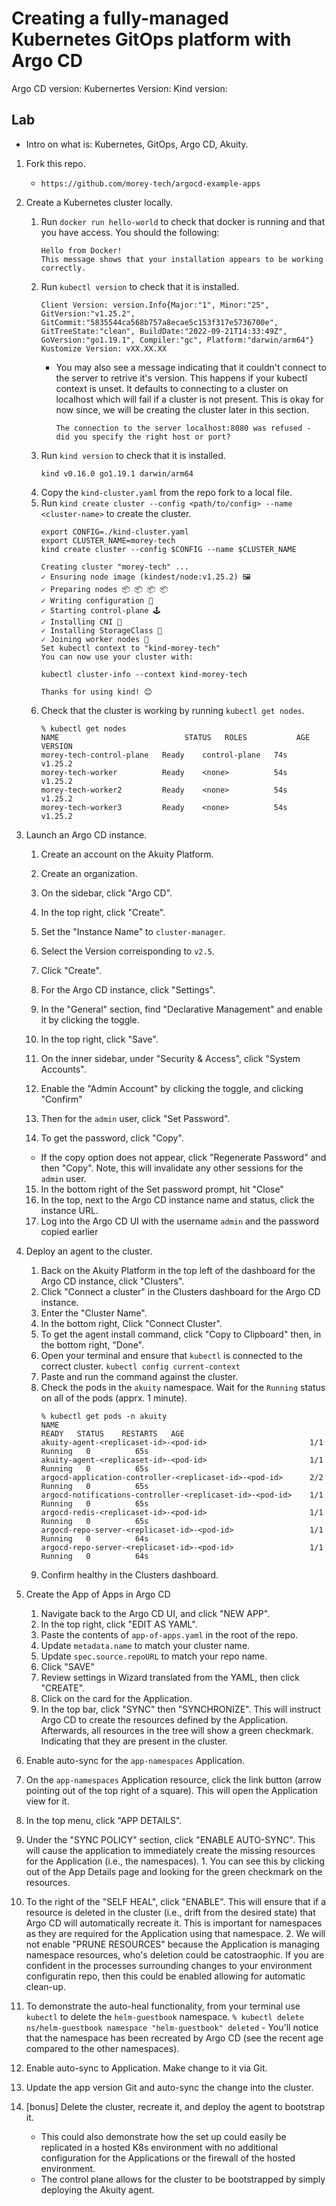 # Creating a fully-managed Kubernetes GitOps platform with Argo CD

Argo CD version:
Kubernertes Version:
Kind version:

## Lab
- Intro on what is: Kubernetes, GitOps, Argo CD, Akuity.
1. Fork this repo.
    - `https://github.com/morey-tech/argocd-example-apps`

2. Create a Kubernetes cluster locally.
   1. Run `docker run hello-world` to check that docker is running and that you have access. You should the following:
      ```
      Hello from Docker!
      This message shows that your installation appears to be working correctly.
      ```
   2. Run `kubectl version` to check that it is installed.
      ```
      Client Version: version.Info{Major:"1", Minor:"25", GitVersion:"v1.25.2", GitCommit:"5835544ca568b757a8ecae5c153f317e5736700e", GitTreeState:"clean", BuildDate:"2022-09-21T14:33:49Z", GoVersion:"go1.19.1", Compiler:"gc", Platform:"darwin/arm64"}
      Kustomize Version: vXX.XX.XX
      ```
      - You may also see a message indicating that it couldn't connect to the server to retrive it's version. This happens if your kubectl context is unset. It defaults to connecting to a cluster on localhost which will fail if a cluster is not present. This is okay for now since, we will be creating the cluster later in this section.
        ```
        The connection to the server localhost:8080 was refused - did you specify the right host or port?
        ```
   3. Run `kind version` to check that it is installed.
      ```
      kind v0.16.0 go1.19.1 darwin/arm64
      ```
   4. Copy the `kind-cluster.yaml` from the repo fork to a local file.
   5. Run `kind create cluster --config <path/to/config> --name <cluster-name>` to create the cluster.
      ```
      export CONFIG=./kind-cluster.yaml
      export CLUSTER_NAME=morey-tech
      kind create cluster --config $CONFIG --name $CLUSTER_NAME
      ```
      ```
      Creating cluster "morey-tech" ...
      ✓ Ensuring node image (kindest/node:v1.25.2) 🖼
      ✓ Preparing nodes 📦 📦 📦 📦  
      ✓ Writing configuration 📜 
      ✓ Starting control-plane 🕹️ 
      ✓ Installing CNI 🔌 
      ✓ Installing StorageClass 💾 
      ✓ Joining worker nodes 🚜 
      Set kubectl context to "kind-morey-tech"
      You can now use your cluster with:

      kubectl cluster-info --context kind-morey-tech

      Thanks for using kind! 😊
      ```
   6. Check that the cluster is working by running `kubectl get nodes`.
      ```
      % kubectl get nodes
      NAME                            STATUS   ROLES           AGE   VERSION
      morey-tech-control-plane   Ready    control-plane   74s   v1.25.2
      morey-tech-worker          Ready    <none>          54s   v1.25.2
      morey-tech-worker2         Ready    <none>          54s   v1.25.2
      morey-tech-worker3         Ready    <none>          54s   v1.25.2
      ```
3. Launch an Argo CD instance.
   1. Create an account on the Akuity Platform.
   2. Create an organization.

   3. On the sidebar, click "Argo CD".
   4. In the top right, click "Create".
   5. Set the "Instance Name" to `cluster-manager`.
   6. Select the Version correisponding to `v2.5`.
   7. Click "Create".
   8. For the Argo CD instance, click "Settings".
   9. In the "General" section, find "Declarative Management" and enable it by clicking the toggle.
   10. In the top right, click "Save".
   11. On the inner sidebar, under "Security & Access", click "System Accounts".
   12. Enable the "Admin Account" by clicking the toggle, and clicking "Confirm"
   13. Then for the `admin` user, click "Set Password".
   14. To get the password, click "Copy".
      - If the copy option does not appear, click "Regenerate Password" and then "Copy". Note, this will invalidate any other sessions for the `admin` user.
   15. In the bottom right of the Set password prompt, hit "Close"
   16. In the top, next to the Argo CD instance name and status, click the instance URL.
   17. Log into the Argo CD UI with the username `admin` and the password copied earlier

4. Deploy an agent to the cluster.
   1. Back on the Akuity Platform in the top left of the dashboard for the Argo CD instance, click "Clusters".
   2. Click "Connect a cluster" in the Clusters dashboard for the Argo CD instance.
   3. Enter the "Cluster Name".
   4. In the bottom right, Click "Connect Cluster".
   5. To get the agent install command, click "Copy to Clipboard" then, in the bottom right, "Done".
   6. Open your terminal and ensure that `kubectl` is connected to the correct cluster. `kubectl config current-context`
   7. Paste and run the command against the cluster.
   8. Check the pods in the `akuity` namespace. Wait for the `Running` status on all of the pods (apprx. 1 minute).
      ```
      % kubectl get pods -n akuity
      NAME                                                        READY   STATUS    RESTARTS   AGE
      akuity-agent-<replicaset-id>-<pod-id>                       1/1     Running   0          65s
      akuity-agent-<replicaset-id>-<pod-id>                       1/1     Running   0          65s
      argocd-application-controller-<replicaset-id>-<pod-id>      2/2     Running   0          65s
      argocd-notifications-controller-<replicaset-id>-<pod-id>    1/1     Running   0          65s
      argocd-redis-<replicaset-id>-<pod-id>                       1/1     Running   0          65s
      argocd-repo-server-<replicaset-id>-<pod-id>                 1/1     Running   0          64s
      argocd-repo-server-<replicaset-id>-<pod-id>                 1/1     Running   0          64s
      ```
   9.  Confirm healthy in the Clusters dashboard.

5. Create the App of Apps in Argo CD
   1. Navigate back to the Argo CD UI, and click "NEW APP".
   2. In the top right, click "EDIT AS YAML".
   3. Paste the contents of `app-of-apps.yaml` in the root of the repo.
   4. Update `metadata.name` to match your cluster name.
   5. Update `spec.source.repoURL` to match your repo name.
   6. Click "SAVE"
   7. Review settings in Wizard translated from the YAML, then click "CREATE".
   8. Click on the card for the Application.
   9. In the top bar, click "SYNC" then "SYNCHRONIZE". This will instruct Argo CD to create the resources defined by the Application. Afterwards, all resources in the tree will show a green checkmark. Indicating that they are present in the cluster.

6.  Enable auto-sync for the `app-namespaces` Application.
   10. On the `app-namespaces` Application resource, click the link button (arrow pointing out of the top right of a square). This will open the Application view for it.
   11. In the top menu, click "APP DETAILS".
   12. Under the "SYNC POLICY" section, click "ENABLE AUTO-SYNC". This will cause the application to immediately create the missing resources for the Application (i.e., the namespaces).
      1. You can see this by clicking out of the App Details page and looking for the green checkmark on the resources.
   13. To the right of the "SELF HEAL", click "ENABLE". This will ensure that if a resource is deleted in the cluster (i.e., drift from the desired state) that Argo CD will automatically recreate it. This is important for namespaces as they are required for the Application using that namespace.
      2. We will not enable "PRUNE RESOURCES" because the Application is managing namespace resources, who's deletion could be catostraophic. If you are confident in the processes surrounding changes to your environment configuratin repo, then this could be enabled allowing for automatic clean-up.
   14. To demonstrate the auto-heal functionality, from your terminal use `kubectl` to delete the `helm-guestbook` namespace.
      ```
      % kubectl delete ns/helm-guestbook
      namespace "helm-guestbook" deleted
      ```
      - You'll notice that the namespace has been recreated by Argo CD (see the recent age compared to the other namespaces).

7.  Enable auto-sync to Application. Make change to it via Git.

8.  Update the app version Git and auto-sync the change into the cluster.

9.  [bonus] Delete the cluster, recreate it, and deploy the agent to bootstrap it.
    - This could also demonstrate how the set up could easily be replicated in a hosted K8s environment with no additional configuration for the Applications or the firewall of the hosted environment.
    - The control plane allows for the cluster to be bootstrapped by simply deploying the Akuity agent.
